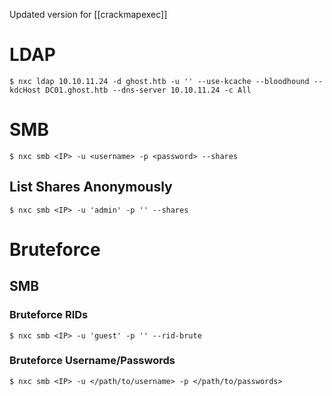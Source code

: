 Updated version for [[crackmapexec]]
# LDAP
``` shell-session
$ nxc ldap 10.10.11.24 -d ghost.htb -u '' --use-kcache --bloodhound --kdcHost DC01.ghost.htb --dns-server 10.10.11.24 -c All
```
# SMB
```shell-session
$ nxc smb <IP> -u <username> -p <password> --shares
```
## List Shares Anonymously
```shell-session
$ nxc smb <IP> -u 'admin' -p '' --shares
```

# Bruteforce
## SMB
### Bruteforce RIDs
```shell-session
$ nxc smb <IP> -u 'guest' -p '' --rid-brute
```
### Bruteforce Username/Passwords
```shell-session
$ nxc smb <IP> -u </path/to/username> -p </path/to/passwords>
```